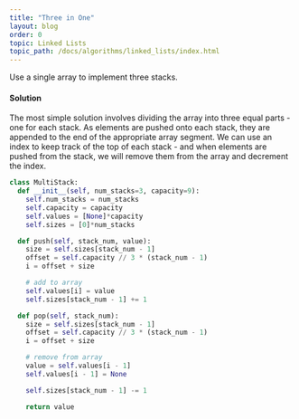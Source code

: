 ```yaml
---
title: "Three in One"
layout: blog
order: 0
topic: Linked Lists
topic_path: /docs/algorithms/linked_lists/index.html
---
```

Use a single array to implement three stacks.

#### Solution
The most simple solution involves dividing the array into three equal parts - one for each stack. As elements are pushed onto each stack, they are appended to the end of the appropriate array segment. We can use an index to keep track of the top of each stack - and when elements are pushed from the stack, we will remove them from the array and decrement the index.

```python
class MultiStack:
  def __init__(self, num_stacks=3, capacity=9):
    self.num_stacks = num_stacks
    self.capacity = capacity
    self.values = [None]*capacity
    self.sizes = [0]*num_stacks

  def push(self, stack_num, value):
    size = self.sizes[stack_num - 1]
    offset = self.capacity // 3 * (stack_num - 1)
    i = offset + size

    # add to array
    self.values[i] = value
    self.sizes[stack_num - 1] += 1

  def pop(self, stack_num):
    size = self.sizes[stack_num - 1]
    offset = self.capacity // 3 * (stack_num - 1)
    i = offset + size

    # remove from array
    value = self.values[i - 1]
    self.values[i - 1] = None

    self.sizes[stack_num - 1] -= 1

    return value
```